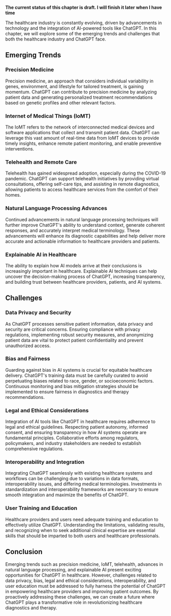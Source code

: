 **The current status of this chapter is draft. I will finish it later when I have time**

The healthcare industry is constantly evolving, driven by advancements in technology and the integration of AI-powered tools like ChatGPT. In this chapter, we will explore some of the emerging trends and challenges that both the healthcare industry and ChatGPT face.

Emerging Trends
---------------

### Precision Medicine

Precision medicine, an approach that considers individual variability in genes, environment, and lifestyle for tailored treatment, is gaining momentum. ChatGPT can contribute to precision medicine by analyzing patient data and generating personalized treatment recommendations based on genetic profiles and other relevant factors.

### Internet of Medical Things (IoMT)

The IoMT refers to the network of interconnected medical devices and software applications that collect and transmit patient data. ChatGPT can leverage this vast amount of real-time data from IoMT devices to provide timely insights, enhance remote patient monitoring, and enable preventive interventions.

### Telehealth and Remote Care

Telehealth has gained widespread adoption, especially during the COVID-19 pandemic. ChatGPT can support telehealth initiatives by providing virtual consultations, offering self-care tips, and assisting in remote diagnostics, allowing patients to access healthcare services from the comfort of their homes.

### Natural Language Processing Advances

Continued advancements in natural language processing techniques will further improve ChatGPT's ability to understand context, generate coherent responses, and accurately interpret medical terminology. These advancements will enhance its diagnostic capabilities and help deliver more accurate and actionable information to healthcare providers and patients.

### Explainable AI in Healthcare

The ability to explain how AI models arrive at their conclusions is increasingly important in healthcare. Explainable AI techniques can help uncover the decision-making process of ChatGPT, increasing transparency, and building trust between healthcare providers, patients, and AI systems.

Challenges
----------

### Data Privacy and Security

As ChatGPT processes sensitive patient information, data privacy and security are critical concerns. Ensuring compliance with privacy regulations, implementing robust security measures, and anonymizing patient data are vital to protect patient confidentiality and prevent unauthorized access.

### Bias and Fairness

Guarding against bias in AI systems is crucial for equitable healthcare delivery. ChatGPT's training data must be carefully curated to avoid perpetuating biases related to race, gender, or socioeconomic factors. Continuous monitoring and bias mitigation strategies should be implemented to ensure fairness in diagnostics and therapy recommendations.

### Legal and Ethical Considerations

Integration of AI tools like ChatGPT in healthcare requires adherence to legal and ethical guidelines. Respecting patient autonomy, informed consent, and ensuring transparency in how AI systems operate are fundamental principles. Collaborative efforts among regulators, policymakers, and industry stakeholders are needed to establish comprehensive regulations.

### Interoperability and Integration

Integrating ChatGPT seamlessly with existing healthcare systems and workflows can be challenging due to variations in data formats, interoperability issues, and differing medical terminologies. Investments in standardization and interoperability frameworks are necessary to ensure smooth integration and maximize the benefits of ChatGPT.

### User Training and Education

Healthcare providers and users need adequate training and education to effectively utilize ChatGPT. Understanding the limitations, validating results, and recognizing when to seek additional clinical expertise are essential skills that should be imparted to both users and healthcare professionals.

Conclusion
----------

Emerging trends such as precision medicine, IoMT, telehealth, advances in natural language processing, and explainable AI present exciting opportunities for ChatGPT in healthcare. However, challenges related to data privacy, bias, legal and ethical considerations, interoperability, and user education must be addressed to fully harness the potential of ChatGPT in empowering healthcare providers and improving patient outcomes. By proactively addressing these challenges, we can create a future where ChatGPT plays a transformative role in revolutionizing healthcare diagnostics and therapy.
